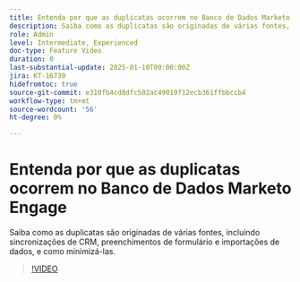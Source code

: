 ```yaml
---
title: Entenda por que as duplicatas ocorrem no Banco de Dados Marketo Engage
description: Saiba como as duplicatas são originadas de várias fontes, incluindo sincronizações de CRM, preenchimentos de formulário e importações de dados, e como minimizá-las.
role: Admin
level: Intermediate, Experienced
doc-type: Feature Video
duration: 0
last-substantial-update: 2025-01-10T00:00:00Z
jira: KT-16739
hidefromtoc: true
source-git-commit: e310fb4cd8dfc502ac49019f12ecb361ffbbccb4
workflow-type: tm+mt
source-wordcount: '56'
ht-degree: 0%

---
```



# Entenda por que as duplicatas ocorrem no Banco de Dados Marketo Engage

Saiba como as duplicatas são originadas de várias fontes, incluindo sincronizações de CRM, preenchimentos de formulário e importações de dados, e como minimizá-las.

>[!VIDEO](https://video.tv.adobe.com/v/3441864/?learn=on&enablevpops)
